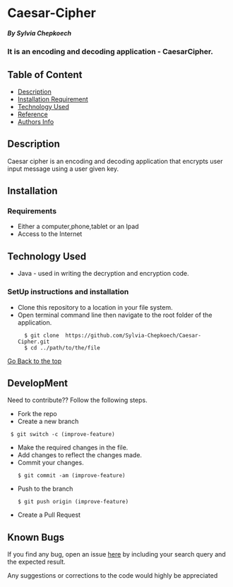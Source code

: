 # Caesar-Cipher
##### By Sylvia Chepkoech
### It is an encoding and decoding application - CaesarCipher.
## Table of Content
+ [Description](#description)
+ [Installation Requirement](#Installation)
+ [Technology Used](#technology-used)
+ [Reference](#reference)
+ [Authors Info](#author-Info)
## Description
 <p>Caesar cipher is an encoding and decoding application that encrypts user input message using a user given key.</p>

## Installation
### Requirements
* Either a computer,phone,tablet or an Ipad
* Access to the Internet
## Technology Used
* Java - used in writing the decryption and encryption code.
### SetUp instructions and installation
* Clone this repository to a location in your file system.
* Open terminal command line then navigate to the root folder of the application.
  ```
    $ git clone  https://github.com/Sylvia-Chepkoech/Caesar-Cipher.git
    $ cd ../path/to/the/file
  
   ```
[Go Back to the top](#CaesarCipher)

## DevelopMent
 <p> Need to contribute?? Follow the following steps.</p>

* Fork the repo
* Create a new branch
 ```
  $ git switch -c (improve-feature)
  ```
* Make the required changes in the file.
* Add changes to reflect the changes made.
* Commit your changes.
  ```
  $ git commit -am (improve-feature)
  ```
* Push to the branch
  ```
  $ git push origin (improve-feature)
   ```
* Create a Pull Request

## Known Bugs
 <p>If you find any bug, open an issue <a href="https://github.com/Sylvia-Chepkoech/Caesar-Cipher/issues">here</a> by including your search query and the expected result.</p>
 <p>Any suggestions or corrections to the code would highly be appreciated</p>

